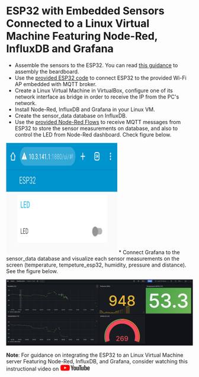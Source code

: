 # ESP32 with Embedded Sensors Connected to a Linux Virtual Machine Featuring Node-Red, InfluxDB and Grafana

* Assemble the sensors to the ESP32. You can read [this guidance](Esp32_NodeRed_Influxdb_Grafana/ReadMe.adoc) to assembly the beardboard.
* Use the [provided ESP32 code](Esp32_NodeRed_Influxdb_Grafana/) to connect ESP32 to the provided Wi-Fi AP embedded with MQTT broker.
* Create a Linux Virtual Machine in VirtualBox, configure one of its network interface as bridge in order to receive the IP from the PC's network.
* Install Node-Red, InfluxDB and Grafana in your Linux VM.
* Create the sensor_data database on InfluxDB.
* Use the [provided Node-Red Flows](Node_Red/sensor_and_led_flows.json) to receive MQTT messages from ESP32 to store the sensor measurements on database, and also to control the LED from Node-Red dashboard. Check figure below.

<img src="../../../images/Node_Red_ui.jpg" width="300" height="300">
* Connect Grafana to the sensor_data database and visualize each sensor measurements on the screen (temperature, tempeture_esp32, humidity, pressure and distance). See the figure below.

![Grafana dashboard](../../../images/grafana_dashboard.png)


**Note**: For guidance on integrating the ESP32 to an Linux Virtual Machine server Featuring Node-Red, InfluxDB, and Grafana, consider watching this instructional video on <a href="https://www.youtube.com/watch?v=_DO2wHI6JWQ"> <img src="../../../images/youtube.jpg" alt="youtube" width="80" height="17" /> </a>


